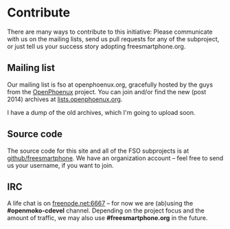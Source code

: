# Contribute

There are many ways to contribute to this initiative: Please communicate with us on the mailing lists, send us pull requests for any of the subproject, or just tell us your success story adopting freesmartphone.org.

## Mailing list

Our mailing list is fso at openphoenux.org, gracefully hosted by the guys from the [OpenPhoenux](http://www.openphoenux.org) project. You can join and/or find the new (post 2014) archives at [lists.openphoenux.org](http://lists.openphoenux.org/mailman/listinfo/fso).

I have a dump of the old archives, which I'm going to upload soon.

## Source code

The source code for this site and all of the FSO subprojects is at [github/freesmartphone](https://github.com/freesmartphone.org). We have an organization account – feel free to send us your username, if you want to join.

## IRC

A life chat is on [freenode.net:6667](http://www.freenode.net) – for now we are (ab)using the **#openmoko-cdevel** channel. Depending on the project focus and the amount of traffic, we may also use **#freesmartphone.org** in the future.
